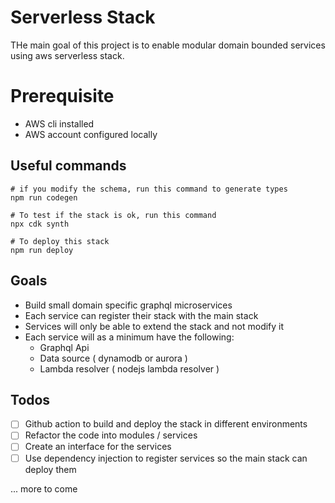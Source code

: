 # Serverless Stack

THe main goal of this project is to enable modular domain bounded services using
aws serverless stack.

# Prerequisite

- AWS cli installed
- AWS account configured locally

## Useful commands

```
# if you modify the schema, run this command to generate types
npm run codegen

# To test if the stack is ok, run this command
npx cdk synth

# To deploy this stack
npm run deploy

```

## Goals

- Build small domain specific graphql microservices
- Each service can register their stack with the main stack
- Services will only be able to extend the stack and not modify it
- Each service will as a minimum have the following:
  - Graphql Api
  - Data source ( dynamodb or aurora )
  - Lambda resolver ( nodejs lambda resolver )

## Todos

- [ ] Github action to build and deploy the stack in different environments
- [ ] Refactor the code into modules / services
- [ ] Create an interface for the services
- [ ] Use dependency injection to register services so the main stack can deploy them

... more to come
